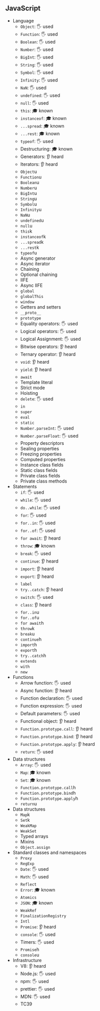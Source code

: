 ## JavaScript

- Language
  - `Object`: 🖐️ used
  - `Function`: 🖐️ used
  - `Boolean`: 🖐️ used
  - `Number`: 🖐️ used
  - `BigInt`: 🖐️ used
  - `String`: 🖐️ used
  - `Symbol`: 🖐️ used
  - `Infinity`: 🖐️ used
  - `NaN`: 🖐️ used
  - `undefined`: 🖐️ used
  - `null`: 🖐️ used
  - `this`: 🎓 known
  - `instanceof`: 🎓 known
  - `...spread`: 🎓 known
  - `...rest`: 🎓 known
  - `typeof`: 🖐️ used
  - Destructuring: 🎓 known
  - Generators: 👂 heard
  - Iterators: 👂 heard
  - `Object`u
  - `Function`u
  - `Boolean`u
  - `Number`u
  - `BigInt`u
  - `String`u
  - `Symbol`u
  - `Infinity`u
  - `NaN`u
  - `undefined`u
  - `null`u
  - `this`k
  - `instanceof`k
  - `...spread`k
  - `...rest`k
  - `typeof`u
  - Async generator
  - Async iterator
  - Chaining
  - Optional chaining
  - IIFE
  - Async IIFE
  - `global`
  - `globalThis`
  - `window`
  - Getters and setters
  - `__proto__`
  - `prototype`
  - Equality operators: 🖐️ used
  - Logical operators: 🖐️ used
  - Logical Assignment: 🖐️ used
  - Bitwise operators: 👂 heard
  - Ternary operator: 👂 heard
  - `void`: 👂 heard
  - `yield`: 👂 heard
  - `await`
  - Template literal
  - Strict mode
  - Hoisting
  - `delete`: 🖐️ used
  - `in`
  - `super`
  - `eval`
  - `static`
  - `Number.parseInt`: 🖐️ used
  - `Number.parseFloat`: 🖐️ used
  - Property descriptors
  - Sealing properties
  - Freezing properties
  - Computed properties
  - Instance class fields
  - Static class fields
  - Private class fields
  - Private class methods
- Statements
  - `if`: 🖐️ used
  - `while`: 🖐️ used
  - `do..while`: 🖐️ used
  - `for`: 🖐️ used
  - `for..in`: 🖐️ used
  - `for..of`: 🖐️ used
  - `for await`: 👂 heard
  - `throw`: 🎓 known
  - `break`: 🖐️ used
  - `continue`: 👂 heard
  - `import`: 👂 heard
  - `export`: 👂 heard
  - `label`
  - `try..catch`: 👂 heard
  - `switch`: 🖐️ used
  - `class`: 👂 heard
  - `for..in`u
  - `for..of`u
  - `for await`h
  - `throw`k
  - `break`u
  - `continue`h
  - `import`h
  - `export`h
  - `try..catch`h
  - `extends`
  - `with`
  - `new`
- Functions
  - Arrow function: 🖐️ used
  - Async function: 👂 heard
  - Function declaration: 🖐️ used
  - Function expression: 🖐️ used
  - Default parameters: 🖐️ used
  - Functional object: 👂 heard
  - `Function.prototype.call`: 👂 heard
  - `Function.prototype.bind`: 👂 heard
  - `Function.prototype.apply`: 👂 heard
  - `return`: 🖐️ used
- Data structures
  - `Array`: 🖐️ used
  - `Map`: 🎓 known
  - `Set`: 🎓 known
  - `Function.prototype.call`h
  - `Function.prototype.bind`h
  - `Function.prototype.apply`h
  - `return`u
- Data structures
  - `Map`k
  - `Set`k
  - `WeakMap`
  - `WeakSet`
  - Typed arrays
  - Mixins
  - `Object.assign`
- Standard classes and namespaces
  - `Proxy`
  - `RegExp`
  - `Date`: 🖐️ used
  - `Math`: 🖐️ used
  - `Reflect`
  - `Error`: 🎓 known
  - `Atomics`
  - `JSON`: 🎓 known
  - `WeakRef`
  - `FinalizationRegistry`
  - `Intl`
  - `Promise`: 👂 heard
  - `console`: 🖐️ used
  - Timers: 🖐️ used
  - `Promise`h
  - `console`u
- Infrastructure
  - V8: 👂 heard
  - Node.js: 🖐️ used
  - npm: 🖐️ used
  - prettier: 🖐️ used
  - MDN: 🖐️ used
  - TC39
